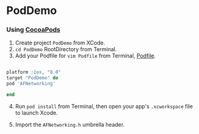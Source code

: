 # PodDemo
### Using [CocoaPods](http://cocoapods.org)
1. Create project `PodDemo` from XCode.
2. `cd PodDemo` RootDirectory from Terminal.
3. Add your Podfile for `vim Podfile` from Terminal, [Podfile](http://guides.cocoapods.org/using/the-podfile.html).

  ```ruby
  
platform :ios, "8.0"
target "PodDemo" do
pod 'AFNetworking'

end

  ```
  
4. Run `pod install` from Terminal, then open your app's `.xcworkspace` file to launch Xcode.

5. Import the `AFNetworking.h` umbrella header.
